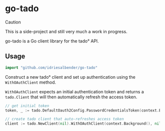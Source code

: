 # go-tado

> [!CAUTION]
> This is a side-project and still very much a work in progress.

go-tado is a Go client library for the tado° API.

## Usage

```go
import "github.com/idriesalbender/go-tado"
```

Construct a new tado° client and set up authentication using the `WithOAuthClient` method.

`WithOAuthClient` expects an initial authentication token and returns a `tado.Client` that will then automatically refresh the access token.

```go
// get initial token
token, _ := tado.DefaultOauth2Config.PasswordCredentialsToken(context.Background(), "username", "password")

// create tado client that auto-refreshes access token
client := tado.NewClient(nil).WithOAuthClient(context.Background(), nil, token)
```
